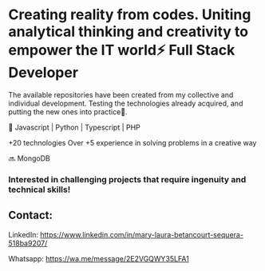 # Creating reality from codes. Uniting analytical thinking and creativity to empower the IT world⚡ Full Stack Developer
The available repositories have been created from my collective and individual development. Testing the technologies already acquired, and putting the new ones into practice🌱.

🎯 Javascript | Python | Typescript | PHP 

+20 technologies
Over +5 experience in solving problems in a creative way

🔜 MongoDB
  

### Interested in challenging projects that require ingenuity and technical skills!
 

## Contact: 
LinkedIn: https://www.linkedin.com/in/mary-laura-betancourt-sequera-518ba9207/  

Whatsapp: https://wa.me/message/2E2VGQWY35LFA1
